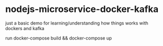 # nodejs-microservice-docker-kafka
just a basic demo for learning/understanding how things works with dockers and kafka

run docker-compose build && docker-compose up 
